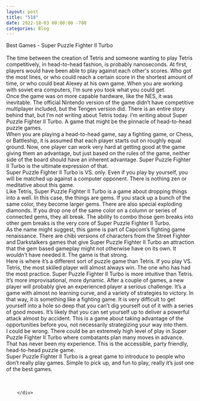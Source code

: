 ```yaml
---
layout: post
title: "518"
date: 2022-10-03 00:00:00 -700
categories: Blog
---
```


<div class="blog-content">
				<div class="paragraph"><span><span>Best Games - Super Puzzle Fighter II Turbo</span></span><br><span></span><br><span><span>The time between the creation of Tetris and someone wanting to play Tetris competitively, in head-to-head fashion, is probably nanoseconds. At first, players would have been able to play against each other's scores. Who got the most lines, or who could reach a certain score in the shortest amount of time, or who could beat Alexey at his own game. When you are working with soviet era computers, I&rsquo;m sure you took what you could get.</span></span><br><span></span><span><span>Once the game was on more capable hardware, like the NES, it was inevitable. The official Nintendo version of the game didn&rsquo;t have competitive multiplayer included, but the Tengen version did. There is an entire story behind that, but I&rsquo;m not writing about Tetris today. I&rsquo;m writing about Super Puzzle Fighter II Turbo. A game that might be the pinnacle of head-to-head puzzle games.</span></span><br><span></span><span><span>When you are playing a head-to-head game, say a fighting game, or Chess, or Battleship, it is assumed that each player starts out on roughly equal ground. Now, one player can work very hard at getting good at the game giving them an advantage, but just based on the rules of the game, neither side of the board should have an inherent advantage. Super Puzzle Fighter II Turbo is the ultimate expression of that.</span></span><br><span></span><span><span>Super Puzzle Fighter II Turbo is VS. only. Even if you play by yourself, you will be matched up against a computer opponent. There is nothing zen or meditative about this game.</span></span><br><span></span><span><span>Like Tetris, Super Puzzle Fighter II Turbo is a game about dropping things into a well. In this case, the things are gems. If you stack up a bunch of the same color, they become larger gems. There are also special exploding diamonds. If you drop one of the same color on a column or series of connected gems, they all break. The ability to combo those gem breaks into other gem breaks is the very core of Super Puzzle Fighter II Turbo.</span></span><br><span></span><span><span>As the name might suggest, this game is part of Capcom&rsquo;s fighting game renaissance. There are chibi versions of characters from the Street Fighter and Darkstalkers games that give Super Puzzle Fighter II Turbo an attraction that the gem based gameplay might not otherwise have on its own. It wouldn&rsquo;t have needed it. The game is that strong.</span></span><br><span></span><span><span>Here is where it&rsquo;s a different sort of puzzle game than Tetris. If you play VS. Tetris, the most skilled player will almost always win. The one who has had the most practice. Super Puzzle Fighter II Turbo is more intuitive than Tetris. It&rsquo;s more improvisational, more dynamic. After a couple of games, a new player will probably give an experienced player a serious challenge. It&rsquo;s a game with almost no learning curve, and a variety of strategies to victory. In that way, it is something like a fighting game. It is very difficult to get yourself into a hole so deep that you can&rsquo;t dig yourself out of it with a series of good moves. It&rsquo;s likely that you can set yourself up to deliver a powerful attack almost by accident. This is a game about taking advantage of the opportunities before you, not necessarily strategizing your way into them.</span></span><br><span></span><span><span>I could be wrong. There could be an extremely high level of play in Super Puzzle Fighter II Turbo where combatants plan many moves in advance. That has never been my experience. This is the accessible, party friendly, head-to-head puzzle game.&nbsp;</span></span><br><span></span><span><span>Super Puzzle Fighter II Turbo is a great game to introduce to people who don&rsquo;t really play games. Simple to pick up, and fun to play, really it&rsquo;s just one of the best games.</span></span><br><span></span><br>&#8203;</div>

		</div>
        